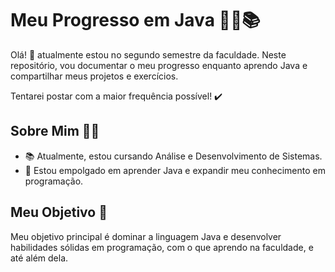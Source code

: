 # Meu Progresso em Java 👨‍💻📚

Olá! 👋 atualmente estou no segundo semestre da faculdade. Neste repositório, vou documentar o meu progresso enquanto aprendo Java e compartilhar meus projetos e exercícios.

Tentarei postar com a maior frequência possível! :heavy_check_mark: 

## Sobre Mim 🙋‍♂️

- 📚 Atualmente, estou cursando Análise e Desenvolvimento de Sistemas.
- 🌱 Estou empolgado em aprender Java e expandir meu conhecimento em programação.

## Meu Objetivo 🎯

Meu objetivo principal é dominar a linguagem Java e desenvolver habilidades sólidas em programação, com o que aprendo na faculdade, e até além dela.
